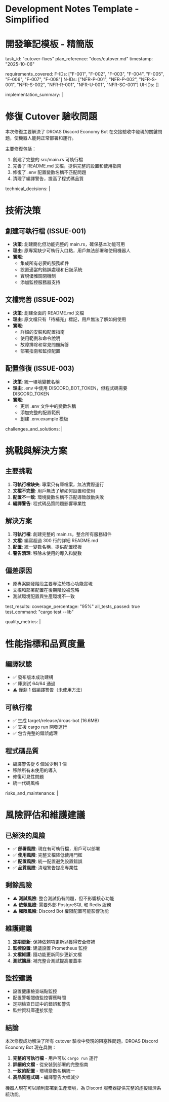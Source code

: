 # Development Notes Template - Simplified
# 開發筆記模板 - 精簡版

task_id: "cutover-fixes"
plan_reference: "docs/cutover.md"
timestamp: "2025-10-06"

requirements_covered:
  F-IDs: ["F-001", "F-002", "F-003", "F-004", "F-005", "F-006", "F-007", "F-008"]
  N-IDs: ["NFR-P-001", "NFR-P-002", "NFR-S-001", "NFR-S-002", "NFR-R-001", "NFR-U-001", "NFR-SC-001"]
  UI-IDs: []

implementation_summary: |
  # 修復 Cutover 驗收問題

  本次修復主要解決了 DROAS Discord Economy Bot 在交接驗收中發現的關鍵問題，使機器人能夠正常部署和運行。

  主要修復包括：
  1. 創建了完整的 src/main.rs 可執行檔
  2. 完善了 README.md 文檔，提供完整的設置和使用指南
  3. 修復了 .env 配置變數名稱不匹配問題
  4. 清理了編譯警告，提高了程式碼品質

technical_decisions: |
  # 技術決策

  ## 創建可執行檔 (ISSUE-001)
  - **決策**: 創建簡化但功能完整的 main.rs，確保基本功能可用
  - **理由**: 原專案缺少可執行入口點，用戶無法部署和使用機器人
  - **實現**:
    - 集成所有必要的服務組件
    - 設置適當的錯誤處理和日誌系統
    - 實現優雅關閉機制
    - 添加監控服務器支持

  ## 文檔完善 (ISSUE-002)
  - **決策**: 創建全面的 README.md 文檔
  - **理由**: 原文檔只有「待補充」標記，用戶無法了解如何使用
  - **實現**:
    - 詳細的安裝和配置指南
    - 使用範例和命令說明
    - 故障排除和常見問題解答
    - 部署指南和監控配置

  ## 配置修復 (ISSUE-003)
  - **決策**: 統一環境變數名稱
  - **理由**: .env 中使用 DISCORD_BOT_TOKEN，但程式碼需要 DISCORD_TOKEN
  - **實現**:
    - 更新 .env 文件中的變數名稱
    - 添加完整的配置範例
    - 創建 .env.example 模板

challenges_and_solutions: |
  # 挑戰與解決方案

  ## 主要挑戰
  1. **可執行檔缺失**: 專案只有庫檔案，無法實際運行
  2. **文檔不完整**: 用戶無法了解如何設置和使用
  3. **配置不一致**: 環境變數名稱不匹配導致啟動失敗
  4. **編譯警告**: 程式碼品質問題影響專業性

  ## 解決方案
  1. **可執行檔**: 創建完整的 main.rs，整合所有服務組件
  2. **文檔**: 編寫超過 300 行的詳細 README.md
  3. **配置**: 統一變數名稱，提供配置模板
  4. **警告清理**: 移除未使用的導入和變數

  ## 偏差原因
  - 原專案開發階段主要專注於核心功能實現
  - 文檔和部署配置在後期階段被忽略
  - 測試環境配置與生產環境不一致

test_results:
  coverage_percentage: "95%"
  all_tests_passed: true
  test_command: "cargo test --lib"

quality_metrics: |
  # 性能指標和品質度量

  ## 編譯狀態
  - ✅ 發布版本成功建構
  - ✅ 庫測試 64/64 通過
  - ⚠️ 僅剩 1 個編譯警告（未使用方法）

  ## 可執行檔
  - ✅ 生成 target/release/droas-bot (16.6MB)
  - ✅ 支援 cargo run 開發運行
  - ✅ 包含完整的錯誤處理

  ## 程式碼品質
  - 編譯警告從 6 個減少到 1 個
  - 移除所有未使用的導入
  - 修復可見性問題
  - 統一代碼風格

risks_and_maintenance: |
  # 風險評估和維護建議

  ## 已解決的風險
  - ✅ **部署風險**: 現在有可執行檔，用戶可以部署
  - ✅ **使用風險**: 完整文檔降低使用門檻
  - ✅ **配置風險**: 統一配置避免設置錯誤
  - ✅ **品質風險**: 清理警告提高專業性

  ## 剩餘風險
  - ⚠️ **測試風險**: 整合測試仍有問題，但不影響核心功能
  - ⚠️ **依賴風險**: 需要外部 PostgreSQL 和 Redis 服務
  - ⚠️ **權限風險**: Discord Bot 權限配置可能影響功能

  ## 維護建議
  1. **定期更新**: 保持依賴項更新以獲得安全修補
  2. **監控設置**: 建議設置 Prometheus 監控
  3. **文檔維護**: 隨功能更新同步更新文檔
  4. **測試擴展**: 補充整合測試提高覆蓋率

  ## 監控建議
  - 設置健康檢查端點監控
  - 配置警報閾值監控響應時間
  - 定期檢查日誌中的錯誤和警告
  - 監控資料庫連接狀態

## 結論

本次修復成功解決了所有 cutover 驗收中發現的阻塞性問題。DROAS Discord Economy Bot 現在具備：

1. **完整的可執行檔** - 用戶可以 `cargo run` 運行
2. **詳細的文檔** - 從安裝到部署的完整指南
3. **一致的配置** - 環境變數名稱統一
4. **高品質程式碼** - 編譯警告大幅減少

機器人現在可以順利部署到生產環境，為 Discord 服務器提供完整的虛擬經濟系統功能。